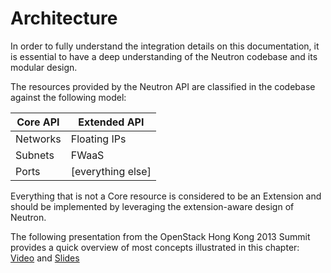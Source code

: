 # Architecture
In order to fully understand the integration details on this documentation, it is essential to have a deep understanding of the Neutron codebase and its modular design.

The resources provided by the Neutron API are classified in the codebase against the following model:

| Core API | Extended API |
| -- | -- |
| Networks | Floating IPs |
| Subnets  | FWaaS |
| Ports    | [everything else] |

Everything that is not a Core resource is considered to be an Extension and should be implemented by leveraging the extension-aware design of Neutron.

The following presentation from the OpenStack Hong Kong 2013 Summit provides a quick overview of most concepts illustrated in this chapter: [Video](https://www.openstack.org/summit/openstack-summit-hong-kong-2013/session-videos/presentation/how-to-write-a-neutron-plugin-if-you-really-need-to) and [Slides](http://www.slideshare.net/salv_orlando/how-to-write-a-neutron-plugin-if-you-really-need-to)
